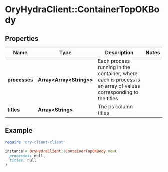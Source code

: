 # OryHydraClient::ContainerTopOKBody

## Properties

| Name | Type | Description | Notes |
| ---- | ---- | ----------- | ----- |
| **processes** | **Array&lt;Array&lt;String&gt;&gt;** | Each process running in the container, where each is process is an array of values corresponding to the titles |  |
| **titles** | **Array&lt;String&gt;** | The ps column titles |  |

## Example

```ruby
require 'ory-client-client'

instance = OryHydraClient::ContainerTopOKBody.new(
  processes: null,
  titles: null
)
```

